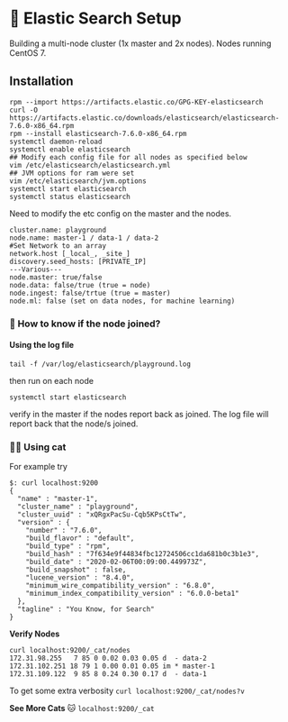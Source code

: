 # 🦙 Elastic Search Setup

Building a multi-node cluster (1x master and 2x nodes). Nodes running CentOS 7. 

## Installation 
```
rpm --import https://artifacts.elastic.co/GPG-KEY-elasticsearch
curl -O https://artifacts.elastic.co/downloads/elasticsearch/elasticsearch-7.6.0-x86_64.rpm
rpm --install elasticsearch-7.6.0-x86_64.rpm
systemctl daemon-reload
systemctl enable elasticsearch
## Modify each config file for all nodes as specified below
vim /etc/elasticsearch/elasticsearch.yml
## JVM options for ram were set 
vim /etc/elasticsearch/jvm.options
systemctl start elasticsearch
systemctl status elasticsearch
```
 
Need to modify the etc config on the master and the nodes. 
```
cluster.name: playground
node.name: master-1 / data-1 / data-2
#Set Network to an array
network.host [_local_, _site_] 
discovery.seed_hosts: [PRIVATE_IP]
---Various--- 
node.master: true/false
node.data: false/true (true = node)
node.ingest: false/trtue (true = master)
node.ml: false (set on data nodes, for machine learning)
```

### 🔗 How to know if the node joined? 

#### Using the log file 
`tail -f /var/log/elasticsearch/playground.log`

then run on each node 

`systemctl start elasticsearch` 

verify in the master if the nodes report back as joined. The log file will report back that the node/s joined.  

### 🐱‍👓 Using cat 

For example try 

```
$: curl localhost:9200
{
  "name" : "master-1",
  "cluster_name" : "playground",
  "cluster_uuid" : "xQRgxPacSu-Cqb5KPsCtTw",
  "version" : {
    "number" : "7.6.0",
    "build_flavor" : "default",
    "build_type" : "rpm",
    "build_hash" : "7f634e9f44834fbc12724506cc1da681b0c3b1e3",
    "build_date" : "2020-02-06T00:09:00.449973Z",
    "build_snapshot" : false,
    "lucene_version" : "8.4.0",
    "minimum_wire_compatibility_version" : "6.8.0",
    "minimum_index_compatibility_version" : "6.0.0-beta1"
  },
  "tagline" : "You Know, for Search"
}
```
**Verify Nodes** 
```
curl localhost:9200/_cat/nodes 
172.31.98.255   7 85 0 0.02 0.03 0.05 d  - data-2
172.31.102.251 18 79 1 0.00 0.01 0.05 im * master-1
172.31.109.122  9 85 8 0.24 0.30 0.17 d  - data-1
```

To get some extra verbosity
`curl localhost:9200/_cat/nodes?v`

**See More Cats** 🐱
`localhost:9200/_cat`
